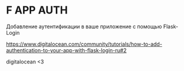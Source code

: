 # F APP AUTH 

Добавление аутентификации в ваше приложение с помощью Flask-Login

https://www.digitalocean.com/community/tutorials/how-to-add-authentication-to-your-app-with-flask-login-ru#2

digitalocean <3

